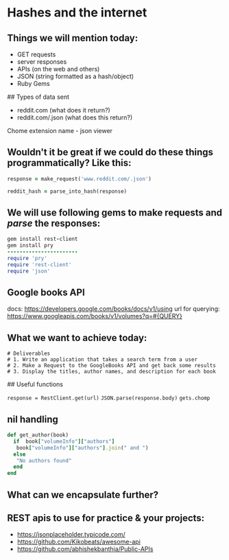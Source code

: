 # Hashes and the internet

## Things we will mention today:

- GET requests
- server responses
- APIs (on the web and others)
- JSON (string formatted as a hash/object)
- Ruby Gems

## Types of data sent

- reddit.com (what does it return?)
- reddit.com/.json  (what does this return?)

Chome extension name - json viewer

## Wouldn't it be great if we could do these things programmatically? Like this:

```ruby
response = make_request('www.reddit.com/.json')

reddit_hash = parse_into_hash(response)
```

## We will use following gems to make requests and *parse* the responses:

```ruby
gem install rest-client
gem install pry
-----------------------
require 'pry'
require 'rest-client'
require 'json'
```

## Google books API

docs: https://developers.google.com/books/docs/v1/using
url for querying: https://www.googleapis.com/books/v1/volumes?q=#{QUERY}

## What we want to achieve today:

```
# Deliverables
# 1. Write an application that takes a search term from a user
# 2. Make a Request to the GoogleBooks API and get back some results
# 3. Display the titles, author names, and description for each book
```

## Useful functions

`response = RestClient.get(url)`
`JSON.parse(response.body)`
`gets.chomp`

## nil handling

```ruby
def get_author(book)
  if  book["volumeInfo"]["authors"]
   book["volumeInfo"]["authors"].join(" and ")
  else
   "No authors found"
  end
end
```

## What can we encapsulate further?

## REST apis to use for practice & your projects:

- https://jsonplaceholder.typicode.com/
- https://github.com/Kikobeats/awesome-api
- https://github.com/abhishekbanthia/Public-APIs
